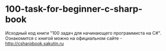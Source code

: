 # 100-task-for-beginner-c-sharp-book

Исходный код книги "100 задач для начинающего программиста на C#". Ознакомится с книгой можно на официальном сайте - http://csharpbook.sakutin.ru
